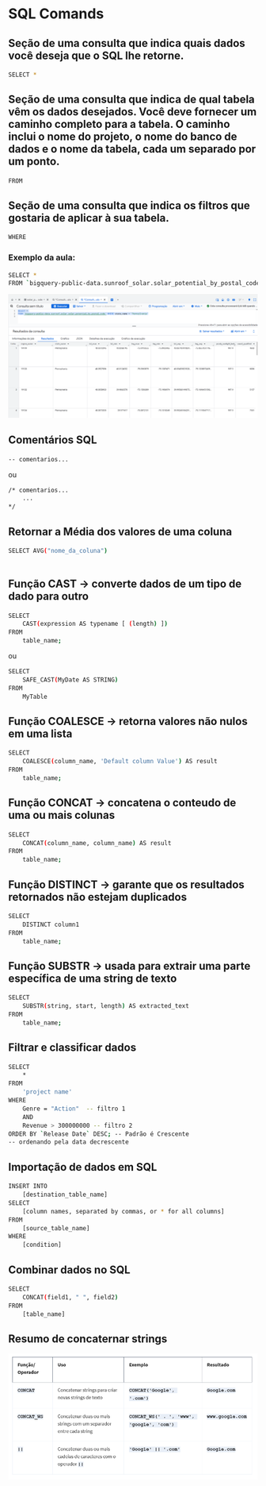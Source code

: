 # SQL Comands

## Seção de uma consulta que indica quais dados você deseja que o SQL lhe retorne.
```bash
SELECT *

```
## Seção de uma consulta que indica de qual tabela vêm os dados desejados. Você deve fornecer um caminho completo para a tabela. O caminho inclui o nome do projeto, o nome do banco de dados e o nome da tabela, cada um separado por um ponto.
```bash
FROM 

```
## Seção de uma consulta que indica os filtros que gostaria de aplicar à sua tabela.
```bash
WHERE 
```

### Exemplo da aula:
```bash
SELECT *
FROM `bigquery-public-data.sunroof_solar.solar_potential_by_postal_code` WHERE state_name = 'Pennsylvania'
```
![img](https://github.com/IF-DeividSilva/Data-Analysis/blob/main/SQL_Comands/Prints/Captura%20de%20tela%202025-03-25%20211038.png)

## Comentários SQL
```bash
-- comentarios... 
```
ou
```bash
/* comentarios... 
    ...
*/

```
## Retornar a Média dos valores de uma coluna
```bash
SELECT AVG("nome_da_coluna")
 
```

## Função CAST -> converte dados de um tipo de dado para outro
```bash
SELECT
    CAST(expression AS typename [ (length) ])
FROM 
    table_name;
```
ou
```bash
SELECT 
    SAFE_CAST(MyDate AS STRING) 
FROM 
    MyTable
```



## Função COALESCE -> retorna valores não nulos em uma lista
```bash
SELECT 
    COALESCE(column_name, 'Default column Value') AS result
FROM 
    table_name;

```

## Função CONCAT -> concatena o conteudo de uma ou mais colunas
```bash
SELECT
    CONCAT(column_name, column_name) AS result
FROM 
    table_name;
```

## Função DISTINCT -> garante que os resultados retornados não estejam duplicados
```bash
SELECT
    DISTINCT column1
FROM 
    table_name;

```

## Função SUBSTR -> usada para extrair uma parte específica de uma string de texto
```bash
SELECT 
    SUBSTR(string, start, length) AS extracted_text
FROM 
    table_name;

```

## Filtrar e classificar dados

```bash
SELECT 
    *
FROM
    'project name'
WHERE
    Genre = "Action"  -- filtro 1
    AND
    Revenue > 300000000 -- filtro 2
ORDER BY `Release Date` DESC; -- Padrão é Crescente
-- ordenando pela data decrescente
```

## Importação de dados em SQL

```bash
INSERT INTO 
    [destination_table_name]
SELECT 
    [column names, separated by commas, or * for all columns]
FROM 
    [source_table_name]
WHERE 
    [condition]
```

## Combinar dados no SQL

```bash
SELECT 
    CONCAT(field1, " ", field2)
FROM 
    [table_name]
```

## Resumo de concaternar strings

![img](https://github.com/IF-DeividSilva/Data-Analysis/blob/main/SQL_Comands/Prints/Captura%20de%20tela%202025-04-09%20203606.png)